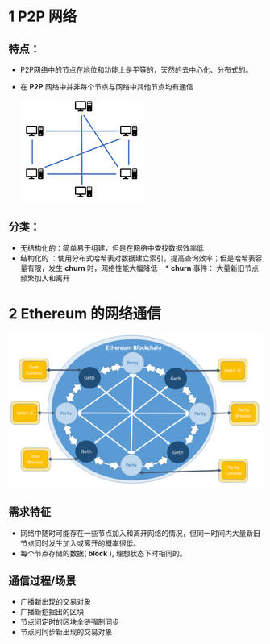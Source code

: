 # 1 **P2P** 网络
## 特点：

* P2P网络中的节点在地位和功能上是平等的，天然的去中心化、分布式的。
* 在 **P2P** 网络中并非每个节点与网络中其他节点均有通信

  ![p2pnetwork](https://github.com/oo7ww/MyBlockChainNotes/blob/master/Pic/p2p.png)

## 分类：

  * 无结构化的：简单易于组建，但是在网络中查找数据效率低
  * 结构化的  ：使用分布式哈希表对数据建立索引，提高查询效率；但是哈希表容量有限，发生 **churn** 时，网络性能大幅降低
    * **churn** 事件： 大量新旧节点频繁加入和离开
# 2 Ethereum 的网络通信

  ![ethNetwork](https://github.com/oo7ww/MyBlockChainNotes/blob/master/Pic/eth_structure.png)

## 需求特征
  * 网络中随时可能存在一些节点加入和离开网络的情况，但同一时间内大量新旧节点同时发生加入或离开的概率很低。
  * 每个节点存储的数据( **block** ), 理想状态下时相同的。

## 通信过程/场景
  * 广播新出现的交易对象
  * 广播新挖掘出的区块
  * 节点间定时的区块全链强制同步
  * 节点间同步新出现的交易对象
